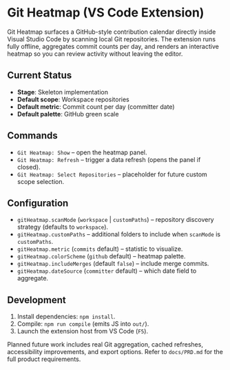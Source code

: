 # Git Heatmap (VS Code Extension)

Git Heatmap surfaces a GitHub-style contribution calendar directly inside Visual Studio Code by scanning local Git repositories. The extension runs fully offline, aggregates commit counts per day, and renders an interactive heatmap so you can review activity without leaving the editor.

## Current Status
- **Stage**: Skeleton implementation
- **Default scope**: Workspace repositories
- **Default metric**: Commit count per day (committer date)
- **Default palette**: GitHub green scale

## Commands
- `Git Heatmap: Show` – open the heatmap panel.
- `Git Heatmap: Refresh` – trigger a data refresh (opens the panel if closed).
- `Git Heatmap: Select Repositories` – placeholder for future custom scope selection.

## Configuration
- `gitHeatmap.scanMode` (`workspace` | `customPaths`) – repository discovery strategy (defaults to `workspace`).
- `gitHeatmap.customPaths` – additional folders to include when `scanMode` is `customPaths`.
- `gitHeatmap.metric` (`commits` default) – statistic to visualize.
- `gitHeatmap.colorScheme` (`github` default) – heatmap palette.
- `gitHeatmap.includeMerges` (default `false`) – include merge commits.
- `gitHeatmap.dateSource` (`committer` default) – which date field to aggregate.

## Development
1. Install dependencies: `npm install`.
2. Compile: `npm run compile` (emits JS into `out/`).
3. Launch the extension host from VS Code (`F5`).

Planned future work includes real Git aggregation, cached refreshes, accessibility improvements, and export options. Refer to `docs/PRD.md` for the full product requirements.
